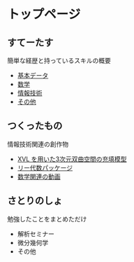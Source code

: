 # トップページ

## すてーたす
簡単な経歴と持っているスキルの概要
- [基本データ](https://ytanimura.github.io/yotabaito/profile/basic_data)
- [数学](https://ytanimura.github.io/yotabaito/profile/mathematics)
- [情報技術](https://ytanimura.github.io/yotabaito/profile/tech_prof)
- [その他](https://ytanimura.github.io/yotabaito/profile/others)

## つくったもの
情報技術関連の創作物
- [XVL を用いた3次元双曲空間の充填模型](https://ytanimura.github.io/yotabaito/works/xvl_intern)
- [リー代数パッケージ](https://github.com/ytanimura/liealgebra)
- [数学関連の動画](https://ytanimura.github.io/yotabaito/works/movie)

## さとりのしょ
勉強したことをまとめただけ
- 解析セミナー
- 微分幾何学
- その他



